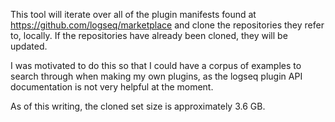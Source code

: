 This tool will iterate over all of the plugin manifests found at https://github.com/logseq/marketplace and
clone the repositories they refer to, locally. If the repositories have already been cloned, they will be updated.

I was motivated to do this so that I could have a corpus of examples to search through when making my own plugins, as the
logseq plugin API documentation is not very helpful at the moment. 

As of this writing, the cloned set size is approximately 3.6 GB.
